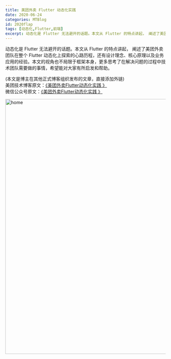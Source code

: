 ```yaml
---
title: 美团外卖 Flutter 动态化实践
date: 2020-06-24
categories: MTBlog
id: 2020flap
tags: [动态化,Flutter,前端]
excerpt: 动态化是 Flutter 无法避开的话题。本文从 Flutter 的特点讲起， 阐述了美团外卖团队在整个 Flutter 动态化上探索的心路历程，还有设计理念、核心原理以及业务应用的经验。本文的视角也不局限于框架本身，更多思考了在解决问题的过程中技术团队需要做的事情，希望能对大家有所启发和帮助。
---
```


动态化是 Flutter 无法避开的话题。本文从 Flutter 的特点讲起， 阐述了美团外卖团队在整个 Flutter 动态化上探索的心路历程，还有设计理念、核心原理以及业务应用的经验。本文的视角也不局限于框架本身，更多思考了在解决问题的过程中技术团队需要做的事情，希望能对大家有所启发和帮助。

(本文是博主在其他正式博客组织发布的文章，直接添加外链)<br >
美团技术博客原文：[《美团外卖Flutter动态化实践
》](https://tech.meituan.com/2020/06/23/meituan-flutter-flap.html)<br />
微信公众号原文：[《美团外卖Flutter动态化实践
》](https://mp.weixin.qq.com/s/wjEvtvexYytzSy5RwqGQyw)

<img src="/images/blog/2020flap/2020flap_01.png" alt="home" width="800"/>